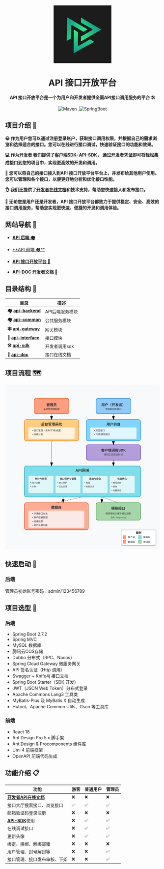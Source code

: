 <p align="center">
    <img src='src/main/resources/api.png' width=188/>
</p>

<h1 align="center">API 接口开放平台</h1>
<p align="center"><strong>API 接口开放平台是一个为用户和开发者提供全面API接口调用服务的平台 🛠</strong></p>

<div align="center">
<a target="_blank" href="https://github.com/xiaoleng-ros/lengapi-backend">
</a>
<img alt="Maven" src="https://raster.shields.io/badge/Maven-3.9.2-red.svg"/>

<a target="_blank" href="https://www.oracle.com/technetwork/java/javase/downloads/index.html">
<img alt="" src="https://img.shields.io/badge/JDK-17+-green.svg"/>
</a>
<img alt="SpringBoot" src="https://raster.shields.io/badge/SpringBoot-2.7+-green.svg"/>
</div>

## 项目介绍 🙋

**😀 作为用户您可以通过注册登录账户，获取接口调用权限，并根据自己的需求浏览和选择适合的接口。您可以在线进行接口调试，快速验证接口的功能和效果。**

**💻 作为开发者 我们提供了[客户端SDK: API-SDK](https://github.com/xiaoleng-ros/lengapi-backend)， 通过开发者凭证即可将轻松集成接口到您的项目中，实现更高效的开发和调用。**

**🤝 您可以将自己的接口接入到API 接口开放平台平台上，并发布给其他用户使用。 您可以管理和各个接口，以便更好地分析和优化接口性能。**

**👌 我们还提供了[开发者在线文档]()和技术支持，帮助您快速接入和发布接口。**

**🏁 无论您是用户还是开发者，API 接口开放平台都致力于提供稳定、安全、高效的接口调用服务，帮助您实现更快速、便捷的开发和调用体验。**

## 网站导航 🧭

- [**API 后端 🏘️**](https://github.com/xiaoleng-ros/lengapi-backend)

- [**API 前端 🏘**️](https://github.com/xiaoleng-ros/lengapi-frontend)

-  **[API 接口开放平台 🔗](http://api.iceuu.icu)**

-  **[API-DOC 开发者文档 📖]()**

## 目录结构 📑

| 目录                                                                                        | 描述        |
|-------------------------------------------------------------------------------------------|-----------|
| **🏘️ [api-backend](https://github.com/xiaoleng-ros/lengapi-backend)**                    | API后端服务模块 |
| **🏘️ [api-common](https://github.com/xiaoleng-ros/lengapi-backend/lengapi-common)**      | 公共服务模块    |
| **🕸️ [api-gateway](https://github.com/xiaoleng-ros/lengapi-backend/lengapi-gateway)**    | 网关模块      |
| **🔗 [api-interface](https://github.com/xiaoleng-ros/lengapi-backend/lengapi-interface)** | 接口模块      |
| **🛠 [api-sdk](https://github.com/xiaoleng-ros/lengapi-backend/lengapi-client-sdk)**      | 开发者调用sdk  |
| **📘 [api-doc]()**                                                                        | 接口在线文档    |

## 项目流程 🗺️

![API 接口开放平台](src/main/resources/JiaGou.svg)

## 快速启动 🚀

### 后端

管理员初始账号密码：admin/123456789

## 项目选型 🎯

### **后端**

- Spring Boot 2.7.2
- Spring MVC
- MySQL 数据库
- 腾讯云COS存储
- Dubbo 分布式（RPC、Nacos）
- Spring Cloud Gateway 微服务网关
- API 签名认证（Http 调用）
- Swagger + Knife4j 接口文档
- Spring Boot Starter（SDK 开发）
- JWT（JSON Web Token）分布式登录
- Apache Commons Lang3 工具类
- MyBatis-Plus 及 MyBatis X 自动生成
- Hutool、Apache Common Utils、Gson 等工具库

### 前端

- React 18
- Ant Design Pro 5.x 脚手架
- Ant Design & Procomponents 组件库
- Umi 4 前端框架
- OpenAPI 前端代码生成

## 功能介绍 📋

| **功能**                                                           | 游客 | **普通用户** | **管理员** |
|------------------------------------------------------------------|----|----------|---------|
| **[开发者API在线文档]()**                                               | ❌  | ❌        | ❌       |
| 接口大厅搜索接口、浏览接口                                                    | ✅  | ✅        | ✅       |
| 邮箱验证码登录注册                                                        | ❌  | ❌        | ❌       |
| [**API-SDK**](https://github.com/xiaoleng-ros/lengapi-backend)使用 | ❌  | ✅        | ✅       |
| 在线调试接口                                                           | ❌  | ✅        | ✅       |
| 更新头像                                                             | ❌  | ✅        | ✅       |
| 绑定、换绑、解绑邮箱                                                       | ❌  | ❌        | ❌       |
| 用户管理、封号解封等                                                       | ❌  | ❌        | ✅       |
| 接口管理、接口发布审核、下架                                                   | ❌  | ❌        | ✅       |









